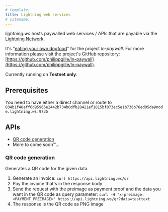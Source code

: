 ```yaml
---
# template:
title: Lightning web services
# sitename:
---
```


*lightning.ws* hosts paywalled web services / APIs that are payable via the [Lightning Network](https://lightning.network).

It's "[eating your own dogfood](https://en.wikipedia.org/wiki/Eating_your_own_dog_food)" for the project *ln-paywall*. For more information please visit the project's GitHub repository: [https://github.com/philippgille/ln-paywall](https://github.com/philippgille/ln-paywall).

Currently running on **Testnet only**.

Prerequisites
-------------

You need to have either a direct channel or route to `034b1f48aff6d95965e2442b734b0dfb28421ef1815bf873ec5e1b736b76ed05da@node.lightning.ws:9735`

APIs
----

- [QR code generation](#qr-code-generation)
- More to come soon™...

### QR code generation

Generates a QR code for the given data.

1. Generate an invoice: `curl https://api.lightning.ws/qr`
2. Pay the invoice that's in the response body
3. Send the request with the preimage as payment proof and the data you want in the QR code as query parameter: `curl -H "x-preimage: <PAYMENT_PREIMAGE>" https://api.lightning.ws/qr?data=testtext`
4. The response is the QR code as PNG image

